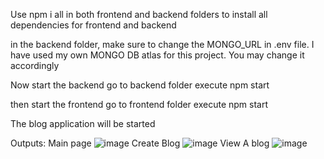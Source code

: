 Use npm i all 
in both frontend and backend folders to install all dependencies for frontend and backend

in the backend folder, make sure to change the MONGO_URL in .env file. I have used my own MONGO DB atlas for this project.
You may change it accordingly

Now start the backend
go to backend folder
execute npm start

then start the frontend
go to frontend folder
execute npm start

The blog application will be started

Outputs:
Main page
![image](https://github.com/AmolChi/Blog_Site/assets/75240926/4f73e90b-2a2b-433b-90ee-dd8eef02a390)
Create Blog
![image](https://github.com/AmolChi/Blog_Site/assets/75240926/66d62a0a-3f92-4da6-8814-e30b548b38f7)
View A blog
![image](https://github.com/AmolChi/Blog_Site/assets/75240926/3562e4d0-27e9-4ec6-b3d5-2ed95e092e60)


